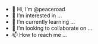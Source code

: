 - 👋 Hi, I’m @peaceroad
- 👀 I’m interested in ...
- 🌱 I’m currently learning ...
- 💞️ I’m looking to collaborate on ...
- 📫 How to reach me ...

<!---
peaceroad/peaceroad is a ✨ special ✨ repository because its `README.md` (this file) appears on your GitHub profile.
You can click the Preview link to take a look at your changes.
--->
